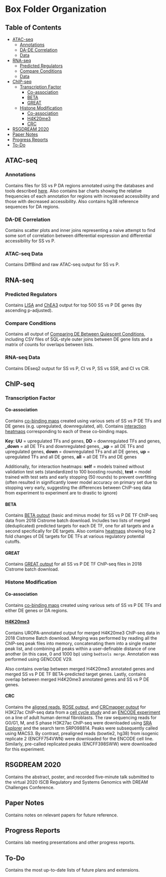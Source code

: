 # **Box Folder Organization**

## **Table of Contents**

- [ATAC-seq](#atac-seq)
    - [Annotations](#annotations)
    - [DA-DE Correlation](#da-de-correlation)
    - [Data](#ATAC-seq-data)
- [RNA-seq](#rna-seq)
    - [Predicted Regulators](#predicted-regulators)
    - [Compare Conditions](#compare-conditions)
    - [Data](#rna-seq-data)
- [ChIP-seq](#chip-seq)
    - [Transcription Factor](#transcription-factor)
        - [Co-association](#co-association)
        - [BETA](#beta)
        - [GREAT](#great)
    - [Histone Modification](#histone-modification)
        - [Co-association](#co-association)
        - [H4K20me3](#h4k20me3)
        - [CRC](#crc)
- [RSGDREAM 2020](#rsgdream-2020)
- [Paper Notes](#paper-notes)
- [Progress Reports](#progress-reports)
- [To-Do](#to-do)


## **ATAC-seq**
### **Annotations**
Contains files for SS vs P DA regions annotated using the databases and tools described [here](atac/info.md). Also contains bar charts showing the relative frequencies of each annotation for regions with increased accessibility and those with decreased accessibility. Also contains hg38 reference sequences for DA regions.

### **DA-DE Correlation**
Contains scatter plots and inner joins representing a naive attempt to find some sort of correlation between differential expression and differential accessibility for SS vs P.

### **ATAC-seq Data**
Contains DiffBind and raw ATAC-seq output for SS vs P.


## **RNA-seq**
### **Predicted Regulators**
Contains [LISA](https://pubmed.ncbi.nlm.nih.gov/32033573/) and [ChEA3](https://pubmed.ncbi.nlm.nih.gov/31114921/) output for top 500 SS vs P DE genes (by ascending p-adjusted).
### **Compare Conditions**
Contains all output of [Comparing DE Between Quiescent Conditions](README.md#comparing-DE-between-quiescent-conditions), including CSV files of SQL-style outer joins between DE gene lists and a matrix of counts for overlaps between lists.
### **RNA-seq Data**
Contains DEseq2 output for SS vs P, CI vs P, SS vs SSR, and CI vs CIR.


## **ChIP-seq**
### **Transcription Factor**
#### **Co-association**
Contains [co-binding maps](tfchip/info.md#Visualize-Co-binding-as-Heatmap) created using various sets of SS vs P DE TFs and DE genes (e.g. upregulated, downregulated, all). Contains [interaction heatmaps](tfchip/info.md#train/interpret-ml-models) corresponding to each of these co-binding maps.

**Key**: **UU** = upregulated TFs and genes, **DD** = downregulated TFs and genes, **_down** = all DE TFs and downregulated genes, **_up** = all DE TFs and upregulated genes, **down** = downregulated TFs and all DE genes, **up** = upregulated TFs and all DE genes, **all** = all DE TFs and DE genes

Additionally, for interaction heatmaps: **self** = models trained without validation test sets (standardized to 100 boosting rounds), **test** = model trained with test sets and early stopping (50 rounds) to prevent overfitting (often resulted in significantly lower model accuracy on primary set due to stopping very early, suggesting the differences between ChIP-seq data from experiment to experiment are to drastic to ignore)

#### **BETA**
Contains [BETA output](beta/info.md#betaBatchpy) (basic and minus mode) for SS vs P DE TF ChIP-seq data from 2018 Cistrome batch download. Includes two lists of merged (deduplicated) predicted targets for each DE TF, one for all targets and a second specifically for DE targets. Also contains [heatmaps](beta/info.md#targetEnrichmentR) showing log 2 fold changes of DE targets for DE TFs at various regulatory potential cutoffs.
#### **GREAT**
Contains [GREAT output](README.md#great-go-of-chip-seq-peak-files) for all SS vs P DE TF ChIP-seq files in 2018 Cistrome batch download.

### **Histone Modification**
#### **Co-association**
Contains [co-binding maps](hmchip/info.md#create-co-binding-map) created using various sets of SS vs P DE TFs and either DE genes or DA regions.
#### [**H4K20me3**](#h4k20me3-patterns)
Contains UROPA-annotated output for merged H4K20me3 ChIP-seq data in 2018 Cistrome Batch download. Merging was performed by reading all the ChIP-seq peak files into memory, concatenating them into a single master peak list, and combining all peaks within a user-definable distance of one another (in this case, 0 and 1000 bp) using `bedtools merge`. Annotation was performed using GENCODE V29.

Also contains overlap between merged H4K20me3 annotated genes and merged SS vs P DE TF BETA-predicted target genes. Lastly, contains overlap between merged H4K20me3 annotated genes and SS vs P DE genes.
#### **CRC**  
Contains the [aligned reads](README.md#read-alignment), [ROSE output](CRC/info.md#find-putative-super-enhancers), and [CRCmapper output](CRC/info.md#create-crcs-using-crcmapper) for H3K27ac ChIP-seq data from a [cell cycle study](https://pubmed.ncbi.nlm.nih.gov/28289232/) and an [ENCODE experiment](https://www.encodeproject.org/experiments/ENCSR000APN/) on a line of adult human dermal fibroblasts. The raw sequencing reads for G0/G1, M, and S phase H3K27ac ChIP-seq were downloaded using [SRA Explorer](https://sra-explorer.info/) and the search term SRP098814. Peaks were subsequently called using MACS3. By contrast, prealigned reads (bowtie2, hg38) from isogenic replicate 2 (ENCFF754VWN) were downloaded for the ENCODE cell line. Similarly, pre-called replicated peaks (ENCFF398SWW) were downloaded for this experiment.


## **RSGDREAM 2020**
Contains the abstract, poster, and recorded five-minute talk submitted to the virtual 2020 ISCB Regulatory and Systems Genomics with DREAM Challenges Conference.


## **Paper Notes**
Contains notes on relevant papers for future reference.

## **Progress Reports**
Contains lab meeting presentations and other progress reports.

## **To-Do**
Contains the most up-to-date lists of future plans and extensions.